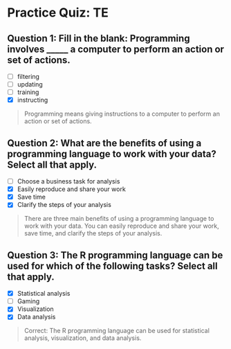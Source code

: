 # Practice Quiz: TE

## Question 1: **Fill in the blank: Programming involves _____ a computer to perform an action or set of actions.**

- [ ] filtering
- [ ] updating
- [ ] training
- [x] instructing

> Programming means giving instructions to a computer to perform an action or set of actions.

## Question 2: **What are the benefits of using a programming language to work with your data? Select all that apply.**

- [ ] Choose a business task for analysis
- [x] Easily reproduce and share your work
- [x] Save time
- [x] Clarify the steps of your analysis

> There are three main benefits of using a programming language to work with your data. You can easily reproduce and share your work, save time, and clarify the steps of your analysis.

## Question 3: **The R programming language can be used for which of the following tasks? Select all that apply.**

- [x] Statistical analysis
- [ ] Gaming
- [x] Visualization
- [x] Data analysis

> Correct: The R programming language can be used for statistical analysis, visualization, and data analysis.
